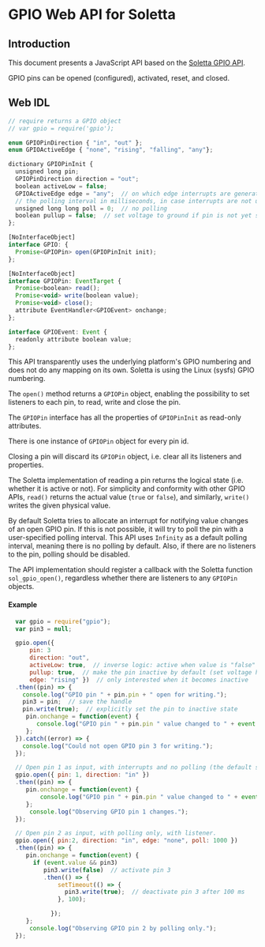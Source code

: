 GPIO Web API for Soletta
========================

Introduction
------------
This document presents a JavaScript API based on the [Soletta GPIO API](http://solettaproject.github.io/docs/c-api/group__GPIO.html).

GPIO pins can be opened (configured), activated, reset, and closed.

Web IDL
-------
```javascript
// require returns a GPIO object
// var gpio = require('gpio');

enum GPIOPinDirection { "in", "out" };
enum GPIOActiveEdge { "none", "rising", "falling", "any"};

dictionary GPIOPinInit {
  unsigned long pin;
  GPIOPinDirection direction = "out";
  boolean activeLow = false;
  GPIOActiveEdge edge = "any";  // on which edge interrupts are generated
  // the polling interval in milliseconds, in case interrupts are not used
  unsigned long long poll = 0;  // no polling
  boolean pullup = false;  // set voltage to ground if pin is not yet set
};

[NoInterfaceObject]
interface GPIO: {
  Promise<GPIOPin> open(GPIOPinInit init);
};

[NoInterfaceObject]
interface GPIOPin: EventTarget {
  Promise<boolean> read();
  Promise<void> write(boolean value);
  Promise<void> close();
  attribute EventHandler<GPIOEvent> onchange;
};

interface GPIOEvent: Event {
  readonly attribute boolean value;
};
```
This API transparently uses the underlying platform's GPIO numbering and does not do any mapping on its own. Soletta is using the Linux (sysfs) GPIO numbering.

The ```open()``` method returns a ```GPIOPin``` object, enabling the possibility to set listeners to each pin, to read, write and close the pin.

The ```GPIOPin``` interface has all the properties of ```GPIOPinInit``` as read-only attributes.

There is one instance of ```GPIOPin``` object for every pin id.

Closing a pin will discard its ```GPIOPin``` object, i.e. clear all its listeners and properties.

The Soletta implementation of reading a pin returns the logical state (i.e. whether it is active or not). For simplicity and conformity with other GPIO APIs, ```read()``` returns the actual value (```true``` or ```false```), and similarly, ```write()``` writes the given physical value.

By default Soletta tries to allocate an interrupt for notifying value changes of an open GPIO pin. If this is not possible, it will try to poll the pin with a user-specified polling interval. This API uses ```Infinity``` as a default polling interval, meaning there is no polling by default. Also, if there are no listeners to the pin, polling should be disabled.

The API implementation should register a callback with  the Soletta function ```sol_gpio_open()```, regardless whether there are listeners to any ```GPIOPin``` objects.

#### Example
```javascript
  var gpio = require("gpio");
  var pin3 = null;

  gpio.open({
      pin: 3
      direction: "out",
      activeLow: true,  // inverse logic: active when value is "false"
      pullup: true,  // make the pin inactive by default (set voltage high)
      edge: "rising" })  // only interested when it becomes inactive
  .then((pin) => {
    console.log("GPIO pin " + pin.pin + " open for writing.");
    pin3 = pin;  // save the handle
    pin.write(true);  // explicitly set the pin to inactive state
     pin.onchange = function(event) {
        console.log("GPIO pin " + pin.pin " value changed to " + event.value);
     };
  }).catch((error) => {
    console.log("Could not open GPIO pin 3 for writing.");
  });

  // Open pin 1 as input, with interrupts and no polling (the default settings).
  gpio.open({ pin: 1, direction: "in" })
  .then((pin) => {
     pin.onchange = function(event) {
         console.log("GPIO pin " + pin.pin " value changed to " + event.value);
     };
      console.log("Observing GPIO pin 1 changes.");
  });

  // Open pin 2 as input, with polling only, with listener.
  gpio.open({ pin:2, direction: "in", edge: "none", poll: 1000 })
  .then((pin) => {
     pin.onchange = function(event) {
       if (event.value && pin3)
          pin3.write(false)  // activate pin 3
          .then(() => {
              setTimeout(() => {
                pin3.write(true);  // deactivate pin 3 after 100 ms
              }, 100);

            });
     };
      console.log("Observing GPIO pin 2 by polling only.");
  });

```
